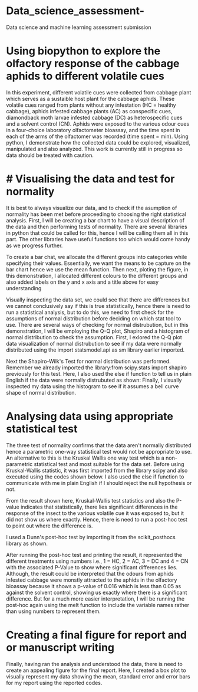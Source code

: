 # Data_science_assessment-
Data science and machine learning assessment submission 
# Using biopython to explore the olfactory response of the cabbage aphids to different volatile cues 

In this experiment, different volatile cues were collected from cabbage plant which serves as a sustaible host plant for the cabbage aphids. These volatile cues ranged from plants without any infestation (HC = healthy cabbage), aphids infested cabbage plants (AC) as conspecific cues, diamondback moth larvae infested cabbage (DC) as heterospecific cues and a solvent control (CN). Aphids were exposed to the various odour cues in a four-choice laboratory olfactometer bioassay, and the time spent in each of the arms of the olfactomer was recorded (time spent = min). Using python, I demonstrate how the collected data could be explored, visualized, manipulated and also analyzed. This work is currently still in progress so data should be treated with caution. 
# # Visualising the data and test for normality  
It is best to always visualize our data, and to check if the asumption of normality has been met before proceeding to choosing the right statistical analysis. First, I will be creating a bar chart to have a visual description of the data and then performing tests of normality. There are several libraries in python that could be called for this, hence I will be calling them all in this part. The other libraries have useful functions too which would come handy as we progress further.

To create a bar chat, we allocate the different groups into categories while specifying their values. Essentially, we want the means to be capture on the bar chart hence we use the mean function. Then next, ploting the figure, in this demonstration, I allocated different colours to the different groups and also added labels on the y and x axis and a title above for easy understanding

Visually inspecting the data set, we could see that there are differences but we cannot conclusively say if this is true statistically, hence there is need to run a statistical analysis, but to do this, we need to first check for the assumptions of normal distribution before deciding on which stat tool to use. There are several ways of checking for normal distrubution, but in this demonstration, I will be employing the Q-Q plot, Shapiro and a histogram of normal distribution to check the assumption. First, I exlored the Q-Q plot data visualization of normal distrubution to see if my data were normally distributed using the import statsmodel.api as sm library earlier imported. 

Next the Shapiro-Wilk's Test for normal distribution was performed. Remember we already imported the library:from scipy.stats import shapiro previously for this test. Here, I also used the else if function to tell us in plain English if the data were normally distrubuted as shown:
Finally, I visually inspected my data using the histogram to see if it assumes a bell curve shape of normal distribution.


# Analysing data using appropriate statistical test
The three test of normality confirms that the data aren't normally distributed hence a parametric one-way statistical test would not be appropriate to use. An alternative to this is the Kruskal Wallis one way test which is a non-parametric statistical test and most suitable for the data set. Before using Kruskal-Wallis statistic, it was first imported from the library scipy and also executed using the codes shown below. I also used the else if function to communicate with me in plain English if I should reject the null hypothesis or not.

From the result shown here, Kruskal-Wallis test statistics and also the P-value indicates that statistically, there lies significant differences in the response of the insect to the various volatile cue it was exposed to, but it did not show us where exactly. Hence, there is need to run a post-hoc test to point out where the difference is.

I used a Dunn's post-hoc test by importing it from the scikit_posthocs library as shown. 

After running the post-hoc test and printing the result, it represented the different treatments using numbers i.e., 1 = HC, 2 = AC, 3 = DC and 4 = CN with the associated P-Value to show where significant differences lies. Although, the result could be interpreted that the odours from aphids infested cabbage were monstly attracted to the aphids in the olfactory bioassay because it shows a p-value of 0.016 which is less than 0.05 as against the solvent control, showing us exactly where there is a significant difference. But for a much more easier interpretation, I will be running the post-hoc again using the melt function to include the variable names rather than using numbers to represent them.

# Creating a final figure for report and or manuscript writing
Finally, having ran the analysis and understood the data, there is need to create an appealing figure for the final report. Here, I created a box plot to visually represent my data showing the mean, standard error and error bars for my report using the reported codes.
